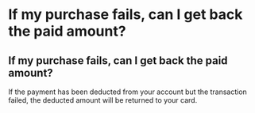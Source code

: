 # If my purchase fails, can I get back the paid amount?

## **If my purchase fails, can I get back the paid amount?**

If the payment has been deducted from your account but the transaction failed, the deducted amount will be returned to your card.&#x20;
